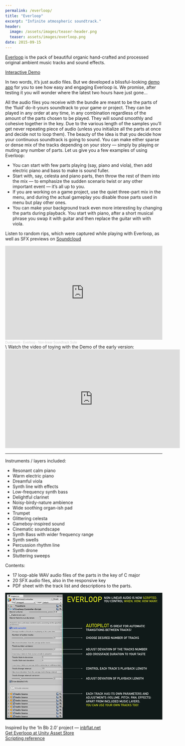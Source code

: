 ```yaml
---
permalink: /everloop/
title: "Everloop"
excerpt: "Infinite atmospheric soundtrack."
header:
  image: /assets/images/teaser-header.png
  teaser: assets/images/everloop.png
date: 2015-09-15
---
```

[Everloop](https://assetstore.unity.com/packages/audio/music/everloop-nonlinear-soundtrack-45205?aid=1101lHzQ&utm_source=aff) is the pack of beautiful organic hand-crafted and processed original ambient music tracks and sound effects.  

[Interactive Demo](http://everloop.dustyroom.com/)

In two words, it’s just audio files. But we developed a blissful-looking [demo app](http://everloop.dustyroom.com/) for you to see how easy and engaging Everloop is. We promise, after testing it you will wonder where the latest two hours have just gone…  

All the audio files you receive with the bundle are meant to be the parts of the ‘fluid’ do-it-yours soundtrack to your game or project. They can be played in any order at any time, in any combination regardless of the amount of the parts chosen to be played. They will sound smoothly and cohesive together in the key. Due to the various length of the samples you’ll get never repeating piece of audio (unless you initialize all the parts at once and decide not to loop them).
The beauty of the idea is that you decide how your continuous soundtrack is going to sound. You can make either sparse or dense mix of the tracks depending on your story — simply by playing or muting any number of parts. Let us give you a few examples of using Everloop:
  * You can start with few parts playing (say, piano and viola), then add electric piano and bass to make is sound fuller.
  * Start with, say, celesta and piano parts, then throw the rest of them into the mix — to emphasize the sudden scenario twist or any other important event — it’s all up to you.
  * If you are working on a game project, use the quiet three-part mix in the menu, and during the actual gameplay you disable those parts used in menu but play other ones.
  * You can make your background track even more interesting by changing the parts during playback. You start with piano, after a short musical phrase you swap it with guitar and then replace the guitar with with viola.

Listen to random rips, which were captured while playing with Everloop, as well as SFX previews on [Soundcloud](https://soundcloud.com/dstrm/sets/everloop-never-ending-soundtrack-suite)  

<iframe width="100%" height="300" scrolling="no" frameborder="no" allow="autoplay" src="https://w.soundcloud.com/player/?url=https%3A//api.soundcloud.com/playlists/141110127&color=%23ff5500&auto_play=false&hide_related=false&show_comments=true&show_user=true&show_reposts=false&show_teaser=true&visual=true"></iframe><div style="font-size: 10px; color: #cccccc;line-break: anywhere;word-break: normal;overflow: hidden;white-space: nowrap;text-overflow: ellipsis; font-family: Interstate,Lucida Grande,Lucida Sans Unicode,Lucida Sans,Garuda,Verdana,Tahoma,sans-serif;font-weight: 100;"><a href="https://soundcloud.com/dstrm" title="Dustyroom" target="_blank" style="color: #cccccc; text-decoration: none;">Dustyroom</a> · <a href="https://soundcloud.com/dstrm/sets/everloop-never-ending-soundtrack-suite" title="Everloop - Non-linear Soundtrack Suite" target="_blank" style="color: #cccccc; text-decoration: none;">Everloop - Non-linear Soundtrack Suite</a></div>
\
Watch the video of toying with the Demo of the early version:  

<iframe width="560" height="315" src="https://www.youtube.com/embed/zU0WFwDfaYU" title="YouTube video player" frameborder="0" allow="accelerometer; autoplay; clipboard-write; encrypted-media; gyroscope; picture-in-picture" allowfullscreen></iframe>

---

Instruments / layers included:

  * Resonant calm piano
  * Warm electric piano
  * Dreamful viola
  * Synth line with effects
  * Low-frequency synth bass
  * Delightful clarinet
  * Noisy-birdy-nature ambience
  * Wide soothing organ-ish pad
  * Trumpet
  * Glittering celesta
  * Gameboy-inspired sound
  * Cinematic soundscape
  * Synth Bass with wider frequency range
  * Synth swells
  * Percussion rhythm line
  * Synth drone
  * Stuttering sweeps

Contents:

  * 17 loop-able WAV audio files of the parts in the key of C major
  * 20 SFX audio files, also in the responsive key
  * PDF sheet with the track list and descriptions to the parts.

![](/assets/images/everloop-controller-screenshot.jpg)

Inspired by the ‘In Bb 2.0’ project — [inbflat.net](http://inbflat.net)  
[Get Everloop at Unity Asset Store](https://assetstore.unity.com/packages/audio/music/everloop-nonlinear-soundtrack-45205?aid=1101lHzQ&utm_source=aff)  
[Scripting reference](http://dustyroom.com/everloop/api/)  
